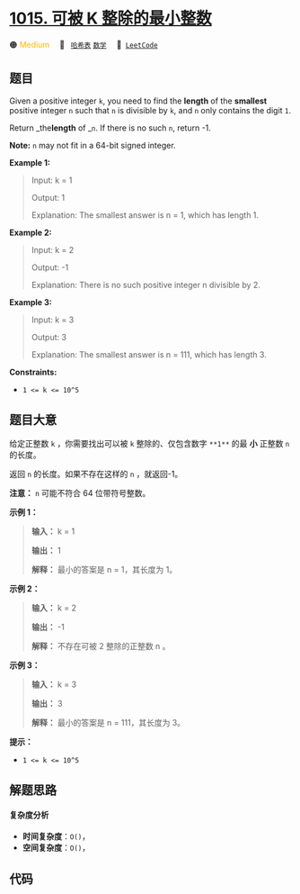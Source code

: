 # [1015. 可被 K 整除的最小整数](https://leetcode.com/problems/smallest-integer-divisible-by-k)

🟠 <font color=#ffb800>Medium</font>&emsp; 🔖&ensp; [`哈希表`](/outline/tag/hash-table.md) [`数学`](/outline/tag/math.md)&emsp; 🔗&ensp;[`LeetCode`](https://leetcode.com/problems/smallest-integer-divisible-by-k)

## 题目

Given a positive integer `k`, you need to find the **length** of the
**smallest** positive integer `n` such that `n` is divisible by `k`, and `n`
only contains the digit `1`.

Return _the**length** of _`n`. If there is no such `n`, return -1.

**Note:** `n` may not fit in a 64-bit signed integer.



**Example 1:**

> Input: k = 1
> 
> Output: 1
> 
> Explanation: The smallest answer is n = 1, which has length 1.

**Example 2:**

> Input: k = 2
> 
> Output: -1
> 
> Explanation: There is no such positive integer n divisible by 2.

**Example 3:**

> Input: k = 3
> 
> Output: 3
> 
> Explanation: The smallest answer is n = 111, which has length 3.

**Constraints:**

  * `1 <= k <= 10^5`


## 题目大意

给定正整数 `k` ，你需要找出可以被 `k` 整除的、仅包含数字 `**1**` 的最 **小** 正整数 `n` 的长度。

返回 `n` 的长度。如果不存在这样的 `n` ，就返回-1。

**注意：** `n` 可能不符合 64 位带符号整数。



**示例 1：**

> 
> 
> 
> 
> 
> **输入：** k = 1
> 
> **输出：** 1
> 
> **解释：** 最小的答案是 n = 1，其长度为 1。

**示例 2：**

> 
> 
> 
> 
> 
> **输入：** k = 2
> 
> **输出：** -1
> 
> **解释：** 不存在可被 2 整除的正整数 n 。

**示例 3：**

> 
> 
> 
> 
> 
> **输入：** k = 3
> 
> **输出：** 3
> 
> **解释：** 最小的答案是 n = 111，其长度为 3。



**提示：**

  * `1 <= k <= 10^5`


## 解题思路

#### 复杂度分析

- **时间复杂度**：`O()`，
- **空间复杂度**：`O()`，

## 代码

```javascript

```